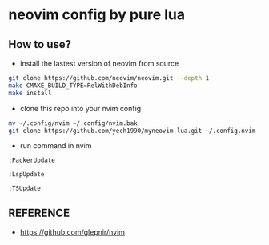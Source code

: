 # neovim config by pure lua

## How to use?

- install the lastest version of neovim from source

```bash
git clone https://github.com/neovim/neovim.git --depth 1
make CMAKE_BUILD_TYPE=RelWithDebInfo
make install
```

- clone this repo into your nvim config

```bash
mv ~/.config/nvim ~/.config/nvim.bak
git clone https://github.com/yech1990/myneovim.lua.git ~/.config.nvim --depth 1
```

- run command in nvim

```vim
:PackerUpdate
```

```vim
:LspUpdate
```

```vim
:TSUpdate
```

## REFERENCE

- https://github.com/glepnir/nvim
